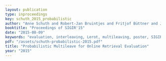 ```yaml
---
layout: publication
type: inproceedings
key: schuth_2015_probabilistic
author: "Anne Schuth and Robert-Jan Bruintjes and Fritjof Büttner and Joost van Doorn and Carla Groenland and Harrie Oosterhuis and Cong-Nguyen Tran and Bas Veeling and Jos van der Velde and Roger Wechsler and David Woudenberg and Maarten de Rijke"
booktitle: "Proceedings of SIGIR'15"
date: "2015-08-09"
keywords: "evaluation, interleaving, Lerot, multileaving, poster, SIGIR"
pdf: "/assets/schuth-probabilistic-2015.pdf"
title: "Probabilistic Multileave for Online Retrieval Evaluation"
year: "2015"
---
```

